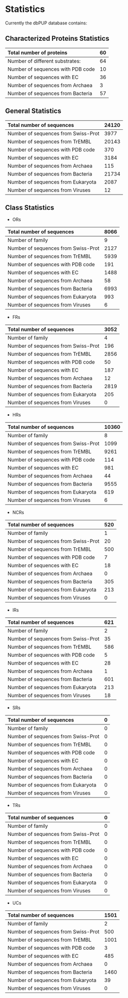# Statistics

Currently the dbPUP database contains:

## Characterized Proteins Statistics

| Total number of proteins          | 60   |
| :-------------------------------- | :--- |
| Number of different substrates:   | 64   |
| Number of sequences with PDB code | 10   |
| Number of sequences with EC       | 36   |
| Number of sequences from Archaea  | 3    |
| Number of sequences from Bacteria | 57   |

## General Statistics

| Total number of sequences           | 24120 |
| :---------------------------------- | :---- |
| Number of sequences from Swiss-Prot | 3977  |
| Number of sequences from TrEMBL     | 20143 |
| Number of sequences with PDB code   | 370   |
| Number of sequences with EC         | 3184  |
| Number of sequences from Archaea    | 115   |
| Number of sequences from Bacteria   | 21734 |
| Number of sequences from Eukaryota  | 2087  |
| Number of sequences from Viruses    | 12    |

## Class Statistics

- ORs

| Total number of sequences           | 8066 |
| :---------------------------------- | :--- |
|   Number of family | 9 |
| Number of sequences from Swiss-Prot | 2127 |
| Number of sequences from TrEMBL     | 5939 |
| Number of sequences with PDB code   | 191  |
| Number of sequences with EC         | 1488 |
| Number of sequences from Archaea    | 58   |
| Number of sequences from Bacteria   | 6993 |
| Number of sequences from Eukaryota  | 993  |
| Number of sequences from Viruses    | 6    |

- FRs

| Total number of sequences           | 3052 |
| :---------------------------------- | :--- |
|   Number of family | 4 |
| Number of sequences from Swiss-Prot | 196  |
| Number of sequences from TrEMBL     | 2856 |
| Number of sequences with PDB code   | 50   |
| Number of sequences with EC         | 187  |
| Number of sequences from Archaea    | 12   |
| Number of sequences from Bacteria   | 2819 |
| Number of sequences from Eukaryota  | 205  |
| Number of sequences from Viruses    | 0    |

- HRs

| Total number of sequences           | 10360 |
| :---------------------------------- | :---- |
|   Number of family | 8 |
| Number of sequences from Swiss-Prot | 1099  |
| Number of sequences from TrEMBL     | 9261  |
| Number of sequences with PDB code   | 114   |
| Number of sequences with EC         | 981   |
| Number of sequences from Archaea    | 44    |
| Number of sequences from Bacteria   | 9555  |
| Number of sequences from Eukaryota  | 619   |
| Number of sequences from Viruses    | 6     |

- NCRs

| Total number of sequences           | 520  |
| :---------------------------------- | :--- |
|   Number of family | 1 |
| Number of sequences from Swiss-Prot | 20   |
| Number of sequences from TrEMBL     | 500  |
| Number of sequences with PDB code   | 7    |
| Number of sequences with EC         | 18   |
| Number of sequences from Archaea    | 0    |
| Number of sequences from Bacteria   | 305  |
| Number of sequences from Eukaryota  | 213  |
| Number of sequences from Viruses    | 0    |

- IRs

| Total number of sequences           | 621  |
| :---------------------------------- | :--- |
|   Number of family | 2 |
| Number of sequences from Swiss-Prot | 35   |
| Number of sequences from TrEMBL     | 586  |
| Number of sequences with PDB code   | 5    |
| Number of sequences with EC         | 28   |
| Number of sequences from Archaea    | 1    |
| Number of sequences from Bacteria   | 601  |
| Number of sequences from Eukaryota  | 213  |
| Number of sequences from Viruses    | 18   |

- SRs

| Total number of sequences           | 0    |
| :---------------------------------- | :--- |
|   Number of family | 0 |
| Number of sequences from Swiss-Prot | 0    |
| Number of sequences from TrEMBL     | 0    |
| Number of sequences with PDB code   | 0    |
| Number of sequences with EC         | 0    |
| Number of sequences from Archaea    | 0    |
| Number of sequences from Bacteria   | 0    |
| Number of sequences from Eukaryota  | 0    |
| Number of sequences from Viruses    | 0    |

- TRs

| Total number of sequences           | 0    |
| :---------------------------------- | :--- |
|   Number of family | 0 |
| Number of sequences from Swiss-Prot | 0    |
| Number of sequences from TrEMBL     | 0    |
| Number of sequences with PDB code   | 0    |
| Number of sequences with EC         | 0    |
| Number of sequences from Archaea    | 0    |
| Number of sequences from Bacteria   | 0    |
| Number of sequences from Eukaryota  | 0    |
| Number of sequences from Viruses    | 0    |

- UCs

| Total number of sequences           | 1501 |
| :---------------------------------- | :--- |
|   Number of family | 2 |
| Number of sequences from Swiss-Prot | 500  |
| Number of sequences from TrEMBL     | 1001 |
| Number of sequences with PDB code   | 3    |
| Number of sequences with EC         | 485  |
| Number of sequences from Archaea    | 0    |
| Number of sequences from Bacteria   | 1460 |
| Number of sequences from Eukaryota  | 39   |
| Number of sequences from Viruses    | 0    |